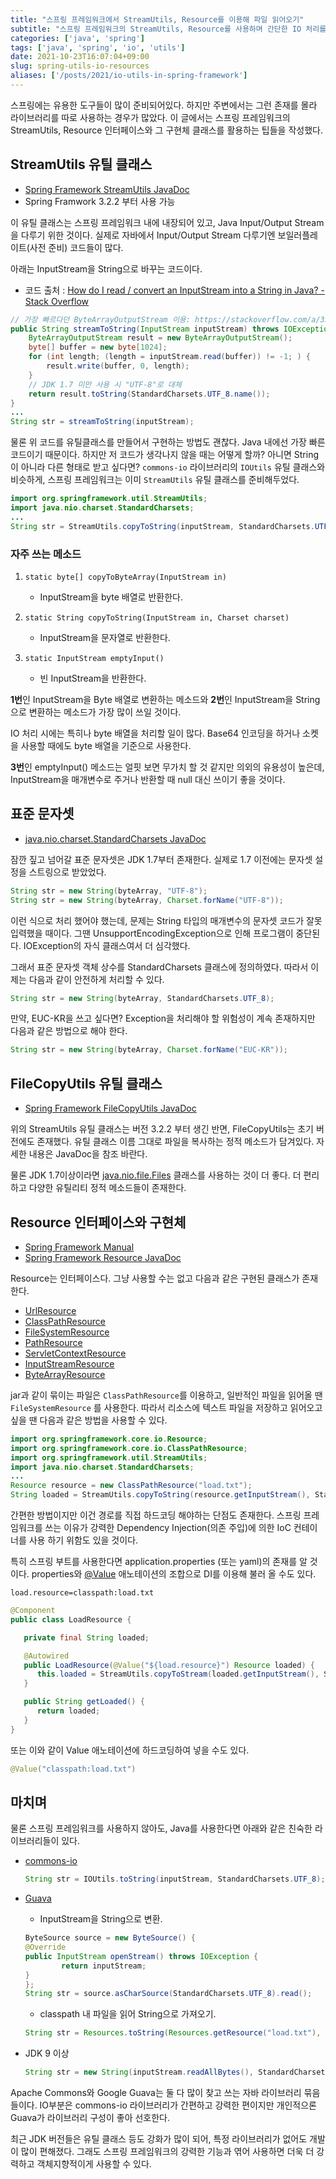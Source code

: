 ```yaml
---
title: "스프링 프레임워크에서 StreamUtils, Resource를 이용해 파일 읽어오기"
subtitle: "스프링 프레임워크의 StreamUtils, Resource를 사용하며 간단한 IO 처리를 하기 위한 팁들"
categories: ['java', 'spring']
tags: ['java', 'spring', 'io', 'utils']
date: 2021-10-23T16:07:04+09:00
slug: spring-utils-io-resources
aliases: ['/posts/2021/io-utils-in-spring-framework']
---
```


스프링에는 유용한 도구들이 많이 준비되어있다. 하지만 주변에서는 그런 존재를 몰라  라이브러리를 따로 사용하는 경우가 많았다. 이 글에서는 스프링 프레임워크의 StreamUtils, Resource 인터페이스와 그 구현체 클래스를 활용하는 팁들을 작성했다.

## StreamUtils 유틸 클래스

- [Spring Framework StreamUtils JavaDoc](https://docs.spring.io/spring-framework/docs/current/javadoc-api/org/springframework/util/StreamUtils.html)
- Spring Framwork 3.2.2 부터 사용 가능

이 유틸 클래스는 스프링 프레임워크 내에 내장되어 있고, Java Input/Output Stream을 다루기 위한 것이다. 실제로 자바에서 Input/Output Stream 다루기엔 보일러플레이트(사전 준비) 코드들이 많다.

아래는 InputStream을 String으로 바꾸는 코드이다.
* 코드 출처 : [How do I read / convert an InputStream into a String in Java? - Stack Overflow](https://stackoverflow.com/a/35446009)

``` java
// 가장 빠르다던 ByteArrayOutputStream 이용: https://stackoverflow.com/a/35446009
public String streamToString(InputStream inputStream) throws IOException {
    ByteArrayOutputStream result = new ByteArrayOutputStream();
    byte[] buffer = new byte[1024];
    for (int length; (length = inputStream.read(buffer)) != -1; ) {
        result.write(buffer, 0, length);
    }
    // JDK 1.7 미만 사용 시 "UTF-8"로 대체
    return result.toString(StandardCharsets.UTF_8.name());
}
...
String str = streamToString(inputStream);
```

물론 위 코드를 유틸클래스를 만들어서 구현하는 방법도 괜찮다. Java 내에선 가장 빠른 코드이기 때문이다. 하지만 저 코드가 생각나지 않을 때는 어떻게 할까? 아니면 String이 아니라 다른 형태로 받고 싶다면? `commons-io` 라이브러리의 `IOUtils` 유틸 클래스와 비슷하게, 스프링 프레임워크는 이미 `StreamUtils` 유틸 클래스를 준비해두었다.

```java
import org.springframework.util.StreamUtils;
import java.nio.charset.StandardCharsets;
...
String str = StreamUtils.copyToString(inputStream, StandardCharsets.UTF_8);
```

### 자주 쓰는 메소드

1. `static byte[] copyToByteArray(InputStream in)`
   * InputStream을 byte 배열로 반환한다.

2. `static String copyToString(InputStream in, Charset charset)`
   * InputStream을 문자열로 반환한다.

3. `static InputStream emptyInput()`
   * 빈 InputStream을 반환한다.


**1번**인 InputStream을 Byte 배열로 변환하는 메소드와 **2번**인 InputStream을 String으로 변환하는 메소드가 가장 많이 쓰일 것이다.

IO 처리 시에는 특히나 byte 배열을 처리할 일이 많다. Base64 인코딩을 하거나 소켓을 사용할 때에도 byte 배열을 기준으로 사용한다. 

**3번**인 emptyInput() 메소드는 얼핏 보면 무가치 할 것 같지만 의외의 유용성이 높은데, InputStream을 매개변수로 주거나 반환할 때 null 대신 쓰이기 좋을 것이다.


## 표준 문자셋

* [java.nio.charset.StandardCharsets JavaDoc](https://docs.oracle.com/en/java/javase/17/docs/api/java.base/java/nio/charset/StandardCharsets.html)

잠깐 짚고 넘어갈 표준 문자셋은 JDK 1.7부터 존재한다. 실제로 1.7 이전에는 문자셋 설정을 스트링으로 받았었다.

```java
String str = new String(byteArray, "UTF-8");
String str = new String(byteArray, Charset.forName("UTF-8"));
```

이런 식으로 처리 했어야 했는데, 문제는 String 타입의 매개변수의 문자셋 코드가 잘못 입력했을 때이다. 그땐 UnsupportEncodingException으로 인해 프로그램이 중단된다. IOException의 자식 클래스여서 더 심각했다.

그래서 표준 문자셋 객체 상수를 StandardCharsets 클래스에 정의하였다. 따라서 이제는 다음과 같이 안전하게 처리할 수 있다.

```java
String str = new String(byteArray, StandardCharsets.UTF_8);
```

만약, EUC-KR을 쓰고 싶다면? Exception을 처리해야 할 위험성이 계속 존재하지만 다음과 같은 방법으로 해야 한다.

```java
String str = new String(byteArray, Charset.forName("EUC-KR"));
```

## FileCopyUtils 유틸 클래스

* [Spring Framework FileCopyUtils JavaDoc](https://docs.spring.io/spring-framework/docs/current/javadoc-api/org/springframework/util/FileCopyUtils.html)

위의 StreamUtils 유틸 클래스는 버전 3.2.2 부터 생긴 반면, FileCopyUtils는 초기 버전에도 존재했다. 유틸 클래스 이름 그대로 파일을 복사하는 정적 메소드가 담겨있다. 자세한 내용은 JavaDoc을 참조 바란다.

물론 JDK 1.7이상이라면 [java.nio.file.Files](https://docs.oracle.com/en/java/javase/17/docs/api/java.base/java/nio/file/Files.html) 클래스를 사용하는 것이 더 좋다. 더 편리하고 다양한 유틸리티 정적 메소드들이 존재한다.

## Resource 인터페이스와 구현체

* [Spring Framework Manual](https://docs.spring.io/spring-framework/docs/current/reference/html/core.html#resources)
* [Spring Framework Resource JavaDoc](https://docs.spring.io/spring-framework/docs/current/javadoc-api/org/springframework/core/io/Resource.html)

Resource는 인터페이스다. 그냥 사용할 수는 없고 다음과 같은 구현된 클래스가 존재한다.

* [UrlResource](https://docs.spring.io/spring-framework/docs/current/javadoc-api/org/springframework/core/io/UrlResource.html)
* [ClassPathResource](https://docs.spring.io/spring-framework/docs/current/javadoc-api/org/springframework/core/io/ClassPathResource.html)
* [FileSystemResource](https://docs.spring.io/spring-framework/docs/current/javadoc-api/org/springframework/core/io/FileSystemResource.html)
* [PathResource](https://docs.spring.io/spring-framework/docs/current/javadoc-api/org/springframework/core/io/PathResource.html)
* [ServletContextResource](https://docs.spring.io/spring-framework/docs/current/javadoc-api/org/springframework/web/context/support/ServletContextResource.html)
* [InputStreamResource](https://docs.spring.io/spring-framework/docs/current/javadoc-api/org/springframework/core/io/InputStreamResource.html)
* [ByteArrayResource](https://docs.spring.io/spring-framework/docs/current/javadoc-api/org/springframework/core/io/ByteArrayResource.html)

jar과 같이 묶이는 파일은 `ClassPathResource`를 이용하고, 일반적인 파일을 읽어올 땐 `FileSystemResource` 를 사용한다. 따라서 리소스에 텍스트 파일을 저장하고 읽어오고 싶을 땐 다음과 같은 방법을 사용할 수 있다.

``` java
import org.springframework.core.io.Resource;
import org.springframework.core.io.ClassPathResource;
import org.springframework.util.StreamUtils;
import java.nio.charset.StandardCharsets;
...
Resource resource = new ClassPathResource("load.txt");
String loaded = StreamUtils.copyToString(resource.getInputStream(), StandardCharsets.UTF_8);
```

간편한 방법이지만 이건 경로를 직접 하드코딩 해야하는 단점도 존재한다. 스프링 프레임워크를 쓰는 이유가 강력한 Dependency Injection(의존 주입)에 의한 IoC 컨테이너를 사용 하기 위함도 있을 것이다.


특히 스프링 부트를 사용한다면 application.properties (또는 yaml)의 존재를 알 것이다. properties와 [@Value](https://docs.spring.io/spring-framework/docs/current/javadoc-api/org/springframework/beans/factory/annotation/Value.html) 애노테이션의 조합으로 DI를 이용해 불러 올 수도 있다.


``` properties
load.resource=classpath:load.txt
```

``` java
@Component
public class LoadResource {

   private final String loaded;

   @Autowired
   public LoadResource(@Value("${load.resource}") Resource loaded) {
      this.loaded = StreamUtils.copyToStream(loaded.getInputStream(), StandardCharsets.UTF_8);
   }

   public String getLoaded() {
      return loaded;
   }
}
```

또는 이와 같이 Value 애노테이션에 하드코딩하여 넣을 수도 있다.
``` java
@Value("classpath:load.txt")
```


## 마치며

물론 스프링 프레임워크를 사용하지 않아도, Java를 사용한다면 아래와 같은 친숙한 라이브러리들이 있다.


* [commons-io](https://commons.apache.org/proper/commons-io/)
   ``` java
   String str = IOUtils.toString(inputStream, StandardCharsets.UTF_8);
   ```

* [Guava](https://guava.dev/)
   * InputStream을 String으로 변환.
    ``` java
    ByteSource source = new ByteSource() {
    @Override
    public InputStream openStream() throws IOException {
            return inputStream;
    }
    };
    String str = source.asCharSource(StandardCharsets.UTF_8).read();
    ```
   * classpath 내 파일을 읽어 String으로 가져오기.
   ``` java
   String str = Resources.toString(Resources.getResource("load.txt"), StandardCharsets.UTF_8);
   ```

* JDK 9 이상
   ```java
   String str = new String(inputStream.readAllBytes(), StandardCharsets.UTF_8);
   ```



Apache Commons와 Google Guava는 둘 다 많이 찾고 쓰는 자바 라이브러리 묶음들이다. IO부분은 commons-io 라이브러리가 간편하고 강력한 편이지만 개인적으론 Guava가 라이브러리 구성이 좋아 선호한다.


최근 JDK 버전들은 유틸 클래스 등도 강화가 많이 되어, 특정 라이브러리가 없어도 개발이 많이 편해졌다. 그래도 스프링 프레임워크의 강력한 기능과 엮어 사용하면 더욱 더 강력하고 객체지향적이게 사용할 수 있다.

